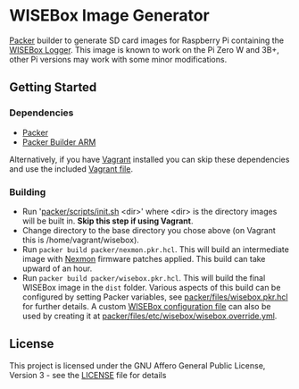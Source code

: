 # WISEBox Image Generator

[Packer](https://www.packer.io/) builder to generate SD card images for
Raspberry Pi containing the
[WISEBox Logger](https://github.com/Horizon-WISEBox/wisebox-logger). This image
is known to work on the Pi Zero W and 3B+, other Pi versions may work with some
minor modifications.

## Getting Started

### Dependencies

* [Packer](https://www.packer.io/)
* [Packer Builder ARM](https://github.com/mkaczanowski/packer-builder-arm)

Alternatively, if you have [Vagrant](https://www.vagrantup.com/) installed
you can skip these dependencies and use the included
[Vagrant file](Vagrantfile).

### Building

* Run '[packer/scripts/init.sh](packer/scripts/init.sh) \<dir>' where \<dir> is
  the directory images will be built in. **Skip this step if using Vagrant**.
* Change directory to the base directory you chose above (on Vagrant this is
  /home/vagrant/wisebox).
* Run `packer build packer/nexmon.pkr.hcl`. This will build an intermediate
  image with [Nexmon](https://github.com/seemoo-lab/nexmon/) firmware patches
  applied. This build can take upward of an hour.
* Run `packer build packer/wisebox.pkr.hcl`. This will build the final WISEBox
  image in the `dist` folder. Various aspects of this build can be configured
  by setting Packer variables, see
  [packer/files/wisebox.pkr.hcl]([packer/files/wisebox.pkr.hcl]) for further
  details. A custom
  [WISEBox configuration file](packer/files/etc/wisebox/wisebox.yml) can also be
  used by creating it at
  [packer/files/etc/wisebox/wisebox.override.yml](
    packer/files/etc/wisebox/wisebox.override.yml).

## License

This project is licensed under the GNU Affero General Public License, Version 3
\- see the [LICENSE](LICENSE) file for details
